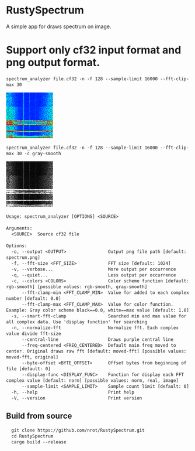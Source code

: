 # RustySpectrum

A simple app for draws spectrum on image.
# Support only cf32 input format and png output format.

```
spectrum_analyzer file.cf32 -n -f 128 --sample-limit 16000 --fft-clip-max 30
```
 
![Color preview](https://github.com/nrot/RustySpectrum/raw/main/images/spectrum-color.png)
```
spectrum_analyzer file.cf32 -n -f 128 --sample-limit 16000 --fft-clip-max 30 -c gray-smooth
``` 
![Gray preview](https://github.com/nrot/RustySpectrum/raw/main/images/spectrum-gray.png)


```
Usage: spectrum_analyzer [OPTIONS] <SOURCE>

Arguments:
  <SOURCE>  Source cf32 file

Options:
  -o, --output <OUTPUT>                Output png file path [default: spectrum.png]
  -f, --fft-size <FFT_SIZE>            FFT size [default: 1024]
  -v, --verbose...                     More output per occurrence
  -q, --quiet...                       Less output per occurrence
  -c, --colors <COLORS>                Color scheme function [default: rgb-smooth] [possible values: rgb-smooth, gray-smooth]
      --fft-clamp-min <FFT_CLAMP_MIN>  Value for added to each complex number [default: 0.0]
      --fft-clamp-max <FFT_CLAMP_MAX>  Value for color function. Example: Gray color scheme black==0.0, white==max value [default: 1.0]
  -s, --smart-fft-clamp                Searched min and max value for all complex data. Use 'display function' for searching
  -n, --normalize-fft                  Normalize fft. Each complex value divide fft-size
      --central-line                   Draws purple central line
      --freq-centered <FREQ_CENTERED>  Default main freq moved to center. Original draws raw fft [default: moved-fft] [possible values: moved-fft, original]
      --byte-offset <BYTE_OFFSET>      Offset bytes from beginning of file [default: 0]
      --display-func <DISPLAY_FUNC>    Function for display each FFT complex value [default: norm] [possible values: norm, real, image]
      --sample-limit <SAMPLE_LIMIT>    Sample count limit [default: 0]
  -h, --help                           Print help
  -V, --version                        Print version
```

## Build from source
```
  git clone https://github.com/nrot/RustySpectrum.git
  cd RustySpectrum
  cargo build --release
```
